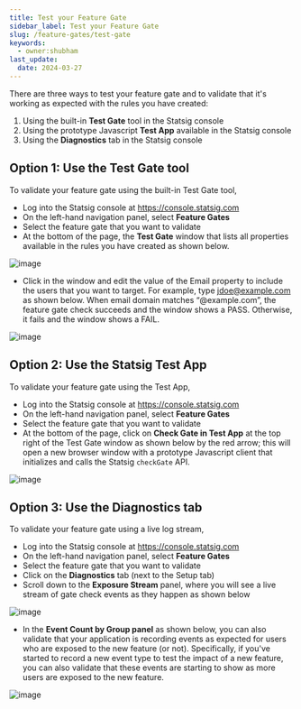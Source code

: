 ```yaml
---
title: Test your Feature Gate
sidebar_label: Test your Feature Gate
slug: /feature-gates/test-gate
keywords:
  - owner:shubham
last_update:
  date: 2024-03-27
---
```



There are three ways to test your feature gate and to validate that it's working as expected with the rules you have created:
1. Using the built-in **Test Gate** tool in the Statsig console
2. Using the prototype Javascript **Test App** available in the Statsig console
3. Using the **Diagnostics** tab in the Statsig console  

## Option 1: Use the Test Gate tool
To validate your feature gate using the built-in Test Gate tool, 
- Log into the Statsig console at https://console.statsig.com 
- On the left-hand navigation panel, select **Feature Gates**
- Select the feature gate that you want to validate
- At the bottom of the page, the **Test Gate** window that lists all properties available in the rules you have created as shown below.

![image](https://user-images.githubusercontent.com/1315028/129104501-9e7349ae-31fe-47ea-97da-0520fd3d7e1b.png)

- Click in the window and edit the value of the Email property to include the users that you want to target. For example, type jdoe@example.com as shown below. When email domain matches “@example.com”, the feature gate check succeeds and the window shows a PASS. Otherwise, it fails and the window shows a FAIL.

![image](https://user-images.githubusercontent.com/1315028/129104434-0f09087d-80da-4a62-84ac-c51e607e72a1.png)

## Option 2: Use the Statsig Test App
To validate your feature gate using the Test App, 
- Log into the Statsig console at https://console.statsig.com 
- On the left-hand navigation panel, select **Feature Gates**
- Select the feature gate that you want to validate
- At the bottom of the page, click on **Check Gate in Test App** at the top right of the Test Gate window as shown below by the red arrow; this will open a new browser window with a prototype Javascript client that initializes and calls the Statsig `checkGate` API. 

![image](https://user-images.githubusercontent.com/1315028/138148684-581bb8d5-86ba-4aef-b24d-44e540fa91f1.png)

## Option 3: Use the Diagnostics tab
To validate your feature gate using a live log stream,  
- Log into the Statsig console at https://console.statsig.com 
- On the left-hand navigation panel, select **Feature Gates**
- Select the feature gate that you want to validate
- Click on the **Diagnostics** tab (next to the Setup tab)
- Scroll down to the **Exposure Stream** panel, where you will see a live stream of gate check events as they happen as shown below

![image](https://user-images.githubusercontent.com/1315028/138149819-5082d7e5-f7ee-42e8-b1ac-f57d9732e68f.png)

- In the **Event Count by Group panel** as shown below, you can also validate that your application is recording events as expected for users who are exposed to the new feature (or not). Specifically, if you've started to record a new event type to test the impact of a new feature, you can also validate that these events are starting to show as more users are exposed to the new feature.  

![image](https://user-images.githubusercontent.com/1315028/141017409-f750c1c6-4c54-4140-bc4d-a3b83f1568fc.png)


